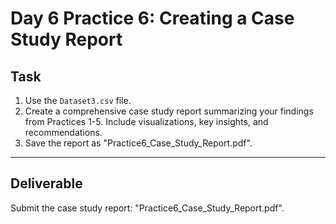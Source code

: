 # Day 6 Practice 6: Creating a Case Study Report

## Task
1. Use the `Dataset3.csv` file.
2. Create a comprehensive case study report summarizing your findings from Practices 1-5. Include visualizations, key insights, and recommendations.
3. Save the report as "Practice6_Case_Study_Report.pdf".

---

## Deliverable
Submit the case study report: "Practice6_Case_Study_Report.pdf".
